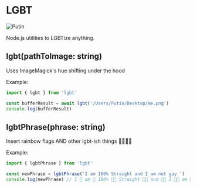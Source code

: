 # LGBT

![Putin](https://imgdb.net/storage/uploads/68590e7a835f3dd5cf2f82cdbce3de591ecfb03850c32e9ca62a7d0ad1246fe3.png)

Node.js utilities to LGBTize anything.

## lgbt(pathToImage: string)

Uses ImageMagick's hue shifting under the hood

Example:
```ts
import { lgbt } from 'lgbt'

const bufferResult = await lgbt('/Users/Putin/Desktop/me.png')
console.log(bufferResult)
```

## lgbtPhrase(phrase: string)

Insert rainbow flags AND other lgbt-ish things 💅🏼🏳️‍🌈 

Example:
```ts
import { lgbtPhrase } from 'lgbt'

const newPhrase = lgbtPhrase('I am 100% Straight and I am not gay.')
console.log(newPhrase) // I 🌈 am 🌈 100% 💅🏼 Straight 🏳️‍🌈 and 🏳️‍⚧️ I 🏳️‍⚧️ am 💅🏼 not 🌈 gay. 💅🏼
```